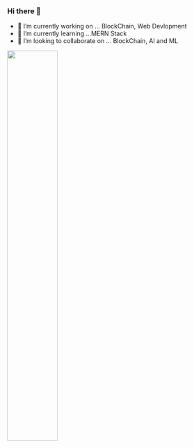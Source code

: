 ### Hi there 👋

- 🔭 I’m currently working on ... BlockChain, Web Devlopment
- 🌱 I’m currently learning ...MERN Stack
- 👯 I’m looking to collaborate on ... BlockChain, AI and ML

<img width="48%" src="https://github-readme-stats.vercel.app/api?username=Tejaswiniojha&theme=radical&show_icons=true" />
